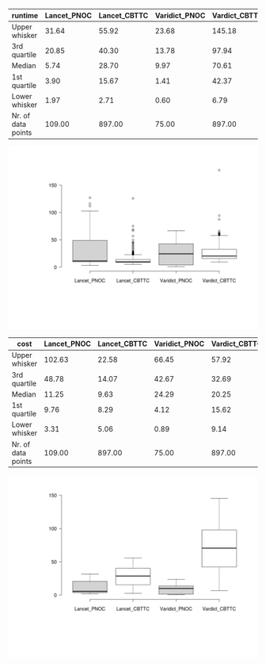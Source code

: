 | runtime            | Lancet_PNOC | Lancet_CBTTC | Varidict_PNOC | Vardict_CBTTC |
| ------------------ | ----------- | ------------ | ------------- | ------------- |
| Upper whisker      | 31.64       | 55.92        | 23.68         | 145.18        |
| 3rd quartile       | 20.85       | 40.30        | 13.78         | 97.94         |
| Median             | 5.74        | 28.70        | 9.97          | 70.61         |
| 1st quartile       | 3.90        | 15.67        | 1.41          | 42.37         |
| Lower whisker      | 1.97        | 2.71         | 0.60          | 6.79          |
| Nr. of data points | 109.00      | 897.00       | 75.00         | 897.00        |

![](./runtime.png)

| cost               | Lancet_PNOC | Lancet_CBTTC | Varidict_PNOC | Vardict_CBTTC |
| ------------------ | ----------- | ------------ | ------------- | ------------- |
| Upper whisker      | 102.63      | 22.58        | 66.45         | 57.92         |
| 3rd quartile       | 48.78       | 14.07        | 42.67         | 32.69         |
| Median             | 11.25       | 9.63         | 24.29         | 20.25         |
| 1st quartile       | 9.76        | 8.29         | 4.12          | 15.62         |
| Lower whisker      | 3.31        | 5.06         | 0.89          | 9.14          |
| Nr. of data points | 109.00      | 897.00       | 75.00         | 897.00        |

![](./cost.png)
